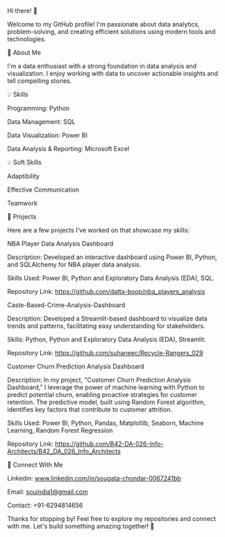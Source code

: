 Hi there! 👋

Welcome to my GitHub profile! I'm passionate about data analytics, problem-solving, and creating efficient solutions using modern tools and technologies.

🤖 About Me

I'm a data enthusiast with a strong foundation in data analysis and visualization. I enjoy working with data to uncover actionable insights and tell compelling stories.

💡 Skills

Programming: Python

Data Management: SQL

Data Visualization: Power BI

Data Analysis & Reporting: Microsoft Excel

💡 Soft Skills

Adaptibility

Effective Communication

Teamwork

🔧 Projects

Here are a few projects I've worked on that showcase my skills:

NBA Player Data Analysis Dashboard 

Description: Developed an interactive dashboard using Power BI, Python, and SQLAlchemy for NBA player data analysis.

Skills Used: Power BI, Python and Exploratory Data Analysis (EDA), SQL.

Repository Link: https://github.com/datta-boop/nba_players_analysis

Caste-Based-Crime-Analysis-Dashboard

Description: Developed a Streamlit-based dashboard to visualize data trends and patterns, facilitating easy understanding for stakeholders.

Skills: Python, Python and Exploratory Data Analysis (EDA), Streamlit.

Repository Link: https://github.com/suhaneec/Recycle-Rangers_029

Customer Churn Prediction Analysis Dashboard

Description: In my project, "Customer Churn Prediction Analysis Dashboard," I leverage the power of machine learning with Python to predict potential churn, enabling proactive strategies for customer retention. The predictive model, built using Random Forest algorithm, identifies key factors that contribute to customer attrition.

Skills Used: Power BI, Python, Pandas, Matplotlib, Seaborn, Machine Learning, Random Forest Regression

Repository Link: https://github.com/B42-DA-026-Info-Architects/B42_DA_026_Info_Architects

🔗 Connect With Me

Linkedin: www.linkedin.com/in/sougata-chondar-0067241bb

Email: souindia1@gmail.com

Contact: +91-6294814656

Thanks for stopping by! Feel free to explore my repositories and connect with me. Let's build something amazing together! 🚀
